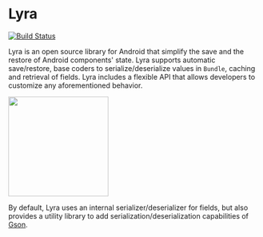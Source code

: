 Lyra
=====
[![Build Status](https://travis-ci.org/Fondesa/Lyra.svg?branch=master)](https://travis-ci.org/Fondesa/Lyra)

Lyra is an open source library for Android that simplify the save and the restore of Android components' state.
Lyra supports automatic save/restore, base coders to serialize/deserialize values in `Bundle`, caching and retrieval of fields. Lyra includes a flexible API that allows developers to customize any aforementioned behavior.

<img src="https://raw.githubusercontent.com/Fondesa/Lyra/master/art/lyra_logo.png" height="200">

By default, Lyra uses an internal serializer/deserializer for fields, but also provides a utility library to add serialization/deserialization capabilities of [Gson][1].

[1]: https://github.com/google/gson
